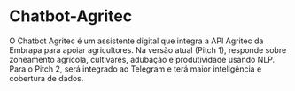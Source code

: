 # Chatbot-Agritec
O Chatbot Agritec é um assistente digital que integra a API Agritec da Embrapa para apoiar agricultores. Na versão atual (Pitch 1), responde sobre zoneamento agrícola, cultivares, adubação e produtividade usando NLP. Para o Pitch 2, será integrado ao Telegram e terá maior inteligência e cobertura de dados.

